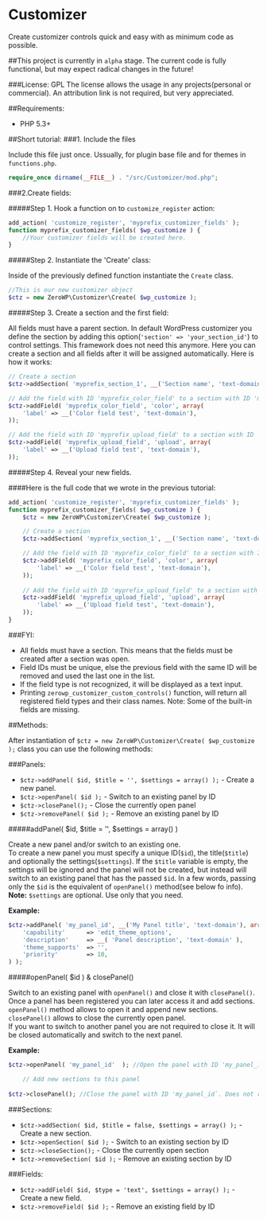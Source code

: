 # Customizer
Create customizer controls quick and easy with as minimum code as possible.

##This project is currently in `alpha` stage. The current code is fully functional, but may expect radical changes in the future!

###License: GPL
The license allows the usage in any projects(personal or commercial). An attribution link is not required, but very appreciated.

##Requirements:

 * PHP 5.3+
 
##Short tutorial:
###1. Include the files

Include this file just once. Ussually, for plugin base file and for themes in `functions.php`. 

```php
require_once dirname(__FILE__) . "/src/Customizer/mod.php";
```

###2.Create fields:

#####Step 1. Hook a function on to `customize_register` action:
```php
add_action( 'customize_register', 'myprefix_customizer_fields' );
function myprefix_customizer_fields( $wp_customize ) {
	//Your customizer fields will be created here.
}
```

#####Step 2. Instantiate the 'Create' class:

Inside of the previously defined function instantiate the `Create` class.
```php
//This is our new customizer object
$ctz = new ZeroWP\Customizer\Create( $wp_customize );
```

#####Step 3. Create a section and the first field:

All fields must have a parent section. In default WordPress customizer you define the section by adding this option(`'section' => 'your_section_id'`) to control settings. This framework does not need this anymore. Here you can create a section and all fields after it will be assigned automatically. Here is how it works:

```php
// Create a section
$ctz->addSection( 'myprefix_section_1', __('Section name', 'text-domain') );

// Add the field with ID 'myprefix_color_field' to a section with ID 'myprefix_section_1'
$ctz->addField( 'myprefix_color_field', 'color', array(
	'label' => __('Color field test', 'text-domain'),
));

// Add the field with ID 'myprefix_upload_field' to a section with ID 'myprefix_section_1'
$ctz->addField( 'myprefix_upload_field', 'upload', array(
	'label' => __('Upload field test', 'text-domain'),
));
```

#####Step 4. Reveal your new fields.

####Here is the full code that we wrote in the previous tutorial:
```php
add_action( 'customize_register', 'myprefix_customizer_fields' );
function myprefix_customizer_fields( $wp_customize ) {
	$ctz = new ZeroWP\Customizer\Create( $wp_customize );

	// Create a section
	$ctz->addSection( 'myprefix_section_1', __('Section name', 'text-domain') );

	// Add the field with ID 'myprefix_color_field' to a section with ID 'myprefix_section_1'
	$ctz->addField( 'myprefix_color_field', 'color', array(
		'label' => __('Color field test', 'text-domain'),
	));
	
	// Add the field with ID 'myprefix_upload_field' to a section with ID 'myprefix_section_1'
	$ctz->addField( 'myprefix_upload_field', 'upload', array(
		'label' => __('Upload field test', 'text-domain'),
	));
}
```

###FYI:
- All fields must have a section. This means that the fields must be created after a section was open.
- Field IDs must be unique, else the previous field with the same ID will be removed and used the last one in the list.
- If the field type is not recognized, it will be displayed as a text input.
- Printing `zerowp_customizer_custom_controls()` function, will return all registered field types and their class names. Note: Some of the built-in fields are missing.


##Methods:

After instantiation of `$ctz = new ZeroWP\Customizer\Create( $wp_customize );` class you can use the following methods:

###Panels:
* `$ctz->addPanel( $id, $title = '', $settings = array() );` - Create a new panel.
* `$ctz->openPanel( $id );` - Switch to an existing panel by ID
* `$ctz->closePanel();` - Close the currently open panel
* `$ctz->removePanel( $id );` - Remove an existing panel by ID

#####addPanel( $id, $title = '', $settings = array() )

Create a new panel and/or switch to an existing one.<br>
To create a new panel you must specify a unique ID(`$id`), the title(`$title`) and optionally the settings(`$settings`). If the `$title` variable is empty, the settings will be ignored and the panel will not be created, but instead will switch to an existing panel that has the passed `$id`. In a few words, passing only the `$id` is the equivalent of `openPanel()` method(see below fo info).
**Note:** `$settings` are optional. Use only that you need. 

**Example:**
```php
$ctz->addPanel( 'my_panel_id', __('My Panel title', 'text-domain'), array(
	'capability'      => 'edit_theme_options',
	'description'     => __( 'Panel description', 'text-domain' ),
	'theme_supports'  => '',
	'priority'        => 10,
) );
```

#####openPanel( $id ) & closePanel()

Switch to an existing panel with `openPanel()` and close it with `closePanel()`.<br>
Once a panel has been registered you can later access it and add sections. `openPanel()` method allows to open it and append new sections.<br>
`closePanel()` allows to close the currently open panel.<br>
If you want to switch to another panel you are not required to close it. It will be closed automatically and switch to the next panel.<br>

**Example:**
```php
$ctz->openPanel( 'my_panel_id'  ); //Open the panel with ID 'my_panel_id`

	// Add new sections to this panel
	
$ctz->closePanel(); //Close the panel with ID 'my_panel_id`. Does not require to pass the ID.
```


###Sections:
* `$ctz->addSection( $id, $title = false, $settings = array() );` - Create a new section.
* `$ctz->openSection( $id );` - Switch to an existing section by ID
* `$ctz->closeSection();` - Close the currently open section
* `$ctz->removeSection( $id );` - Remove an existing section by ID

###Fields:
* `$ctz->addField( $id, $type = 'text', $settings = array() );` - Create a new field.
* `$ctz->removeField( $id );` - Remove an existing field by ID
 



   
